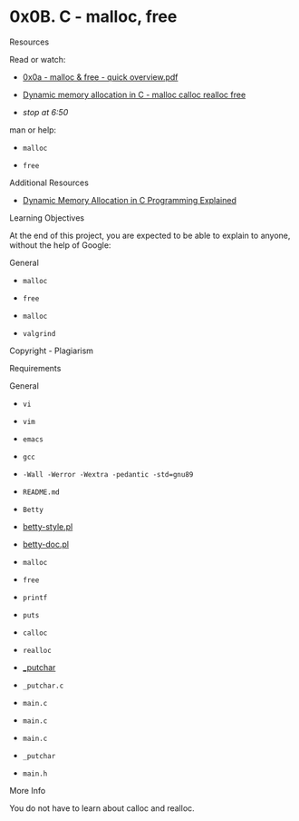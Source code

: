 # 0x0B. C - malloc, free

Resources

Read or watch:

- [0x0a - malloc & free - quick overview.pdf](/rltoken/7q6RmWq86XkUhvmlhrg9bg)



- [Dynamic memory allocation in C - malloc calloc realloc free](/rltoken/pfGb2oVIYLO_1a8jtFGQYw)



- *stop at 6:50*



man or help:

- ```malloc```



- ```free```



Additional Resources

- [Dynamic Memory Allocation in C Programming Explained](/rltoken/c2SmWMGJAHwmZHVwrTbjaQ)



Learning Objectives

At the end of this project, you are expected to be able to explain to anyone, without the help of Google:

General

- ```malloc```



- ```free```



- ```malloc```



- ```valgrind```



Copyright - Plagiarism

Requirements

General

- ```vi```



- ```vim```



- ```emacs```



- ```gcc```



- ```-Wall -Werror -Wextra -pedantic -std=gnu89```



- ```README.md```



- ```Betty```



- [betty-style.pl](https://github.com/alx-tools/Betty/blob/master/betty-style.pl)



- [betty-doc.pl](https://github.com/alx-tools/Betty/blob/master/betty-doc.pl)



- ```malloc```



- ```free```



- ```printf```



- ```puts```



- ```calloc```



- ```realloc```



- [_putchar](https://github.com/alx-tools/_putchar.c/blob/master/_putchar.c)



- ```_putchar.c```



- ```main.c```



- ```main.c```



- ```main.c```



- ```_putchar```



- ```main.h```



More Info

You do not have to learn about calloc and realloc.


